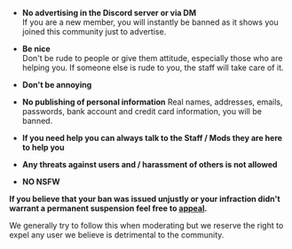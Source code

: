 - **No advertising in the Discord server or via DM**  
If you are a new member, you will instantly be banned as it shows you joined this community just to advertise.  

- **Be nice**  
Don't be rude to people or give them attitude, especially those who are helping you. If someone else is rude to you, the staff will take care of it.  

- **Don't be annoying**  

- **No publishing of personal information**
Real names, addresses, emails, passwords, bank account and credit card information, you will be banned.

- **If you need help you can always talk to the Staff / Mods they are here to help you**

- **Any threats against users and / harassment of others is not allowed**

- **NO NSFW**

**If you believe that your ban was issued unjustly or your infraction didn't warrant a permanent suspension feel free to [appeal](#).**  

We generally try to follow this when moderating but we reserve the right to expel any user we believe is detrimental to the community.  
